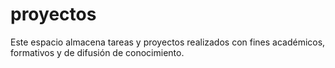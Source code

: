 # proyectos
Este espacio almacena tareas y proyectos realizados con fines académicos, formativos y de difusión de conocimiento.  
